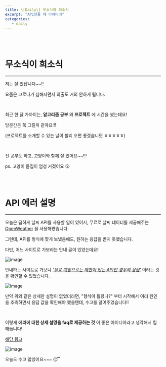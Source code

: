 ```yaml
---
title: \[Daily\] 무소식이 희소식
excerpt: "API만들 때 아이디어"
categories:
   - daily
---
```


<br><br>


# 무소식이 희소식

----------------------------------------------

저는 잘 있답니다~~!! 

요즘은 코로나가 심해지면서 외출도 거의 안하게 됩니다.

<br />

최근 한 달 가까이는, **알고리즘 공부** 와 **프로젝트** 에 시간을 썼는데요!

당분간은 쭉 그럴꺼 같아요!!!

(프로젝트를 소개할 수 있는 날이 빨리 오면 좋겠습니닷 ㅎㅎㅎㅎㅎ)

<br />

전 공부도 하고, 고양이와 함께 잘 있어요~~!!!

ps. 고양이 몸집이 엄청 커졌어요 😮



<br><br>


# API 에러 설명 

----------------------------------------------

오늘은 급하게 날씨 API를 사용할 일이 있어서, 무료로 날씨 데이터를 제공해주는 <a href='https://openweathermap.org/' target='_blank'>OpenWeather</a> 을 사용해봤습니다.

그런데, API를 형식에 맞게 보냈음에도, 원하는 응답을 받지 못했습니다. 

다만, 어느 사이트로 가보라는 안내 글이 있었는데요!



![image](https://user-images.githubusercontent.com/42775225/128026075-2300b82d-353b-490e-8ad5-0e3ab2b57122.png)

안내하는 사이트로 가보니 *<u>'무료 계정으로는 제한이 있는 API인 경우의 응답'</u>* 이라는 것을 확인할 수 있었습니다.

![image](https://user-images.githubusercontent.com/42775225/128025657-cd680ae5-dbed-43f4-a639-d931b56afd38.png)



만약 위와 같은 상세한 설명이 없었더라면, "형식이 틀렸나?" 부터 시작해서 여러 원인을 추측하면서 응답 값을 확인해야 했을텐데, 수고를 덜어주었습니다!!

<br />

이렇게 **에러에 대한 상세 설명을 faq로 제공하는 것** 이 좋은 아이디어라고 생각해서 킵 해둡니다!

<a href='http://openweathermap.org/faq#error401' target='_blank'>해당 링크</a>

![image](https://user-images.githubusercontent.com/42775225/128025892-15e70172-fd22-4281-ba6a-b2e4a9a33775.png)

 





오늘도 수고 많았어요~~~ 😴









<br /><br /><br />

